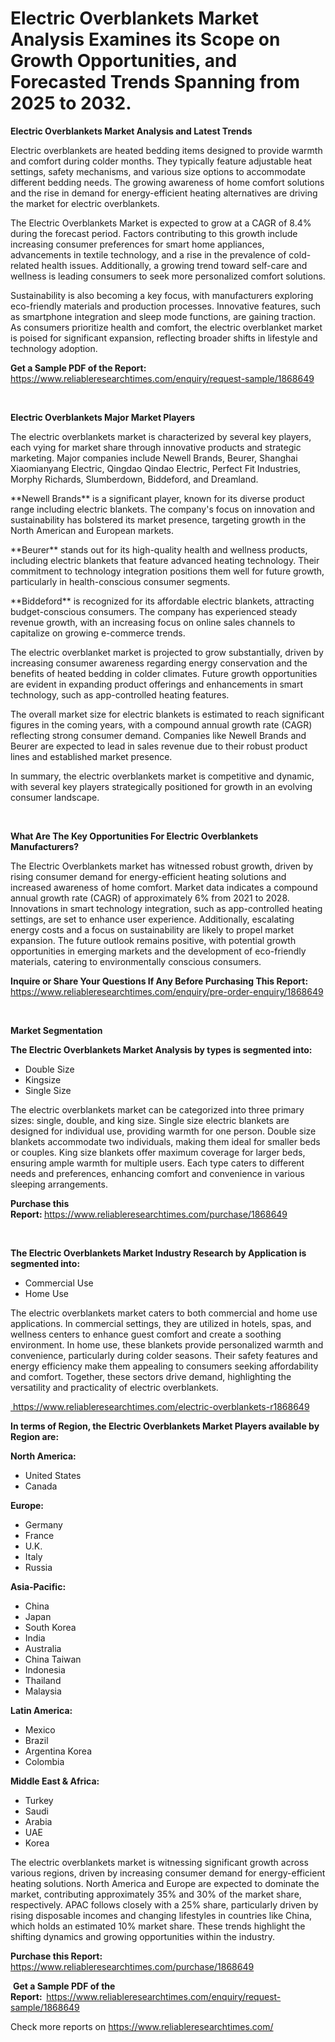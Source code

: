 <p><h1>Electric Overblankets Market Analysis Examines its Scope on Growth Opportunities, and Forecasted Trends Spanning from 2025 to 2032.</h1></p><p><strong>Electric Overblankets Market Analysis and Latest Trends</strong></p>
<p><p>Electric overblankets are heated bedding items designed to provide warmth and comfort during colder months. They typically feature adjustable heat settings, safety mechanisms, and various size options to accommodate different bedding needs. The growing awareness of home comfort solutions and the rise in demand for energy-efficient heating alternatives are driving the market for electric overblankets.</p><p>The Electric Overblankets Market is expected to grow at a CAGR of 8.4% during the forecast period. Factors contributing to this growth include increasing consumer preferences for smart home appliances, advancements in textile technology, and a rise in the prevalence of cold-related health issues. Additionally, a growing trend toward self-care and wellness is leading consumers to seek more personalized comfort solutions. </p><p>Sustainability is also becoming a key focus, with manufacturers exploring eco-friendly materials and production processes. Innovative features, such as smartphone integration and sleep mode functions, are gaining traction. As consumers prioritize health and comfort, the electric overblanket market is poised for significant expansion, reflecting broader shifts in lifestyle and technology adoption.</p></p>
<p><strong>Get a Sample PDF of the Report:&nbsp;</strong> <a href="https://www.reliableresearchtimes.com/enquiry/request-sample/1868649?utm_campaign=1420&utm_medium=2&utm_source=Github&utm_content=ia&utm_term=05022025&utm_id=electric-overblankets">https://www.reliableresearchtimes.com/enquiry/request-sample/1868649</a></p>
<p>&nbsp;</p>
<p><strong>Electric Overblankets Major Market Players</strong></p>
<p><p>The electric overblankets market is characterized by several key players, each vying for market share through innovative products and strategic marketing. Major companies include Newell Brands, Beurer, Shanghai Xiaomianyang Electric, Qingdao Qindao Electric, Perfect Fit Industries, Morphy Richards, Slumberdown, Biddeford, and Dreamland.</p><p>**Newell Brands** is a significant player, known for its diverse product range including electric blankets. The company's focus on innovation and sustainability has bolstered its market presence, targeting growth in the North American and European markets. </p><p>**Beurer** stands out for its high-quality health and wellness products, including electric blankets that feature advanced heating technology. Their commitment to technology integration positions them well for future growth, particularly in health-conscious consumer segments.</p><p>**Biddeford** is recognized for its affordable electric blankets, attracting budget-conscious consumers. The company has experienced steady revenue growth, with an increasing focus on online sales channels to capitalize on growing e-commerce trends.</p><p>The electric overblanket market is projected to grow substantially, driven by increasing consumer awareness regarding energy conservation and the benefits of heated bedding in colder climates. Future growth opportunities are evident in expanding product offerings and enhancements in smart technology, such as app-controlled heating features.</p><p>The overall market size for electric blankets is estimated to reach significant figures in the coming years, with a compound annual growth rate (CAGR) reflecting strong consumer demand. Companies like Newell Brands and Beurer are expected to lead in sales revenue due to their robust product lines and established market presence.</p><p>In summary, the electric overblankets market is competitive and dynamic, with several key players strategically positioned for growth in an evolving consumer landscape.</p></p>
<p>&nbsp;</p>
<p><strong>What Are The Key Opportunities For Electric Overblankets Manufacturers?</strong></p>
<p><p>The Electric Overblankets market has witnessed robust growth, driven by rising consumer demand for energy-efficient heating solutions and increased awareness of home comfort. Market data indicates a compound annual growth rate (CAGR) of approximately 6% from 2021 to 2028. Innovations in smart technology integration, such as app-controlled heating settings, are set to enhance user experience. Additionally, escalating energy costs and a focus on sustainability are likely to propel market expansion. The future outlook remains positive, with potential growth opportunities in emerging markets and the development of eco-friendly materials, catering to environmentally conscious consumers.</p></p>
<p><strong>Inquire or Share Your Questions If Any Before Purchasing This Report:</strong> <a href="https://www.reliableresearchtimes.com/enquiry/pre-order-enquiry/1868649?utm_campaign=1420&utm_medium=2&utm_source=Github&utm_content=ia&utm_term=05022025&utm_id=electric-overblankets">https://www.reliableresearchtimes.com/enquiry/pre-order-enquiry/1868649</a></p>
<p>&nbsp;</p>
<p><strong>Market Segmentation</strong></p>
<p><strong>The Electric Overblankets Market Analysis by types is segmented into:</strong></p>
<p><ul><li>Double Size</li><li>Kingsize</li><li>Single Size</li></ul></p>
<p><p>The electric overblankets market can be categorized into three primary sizes: single, double, and king size. Single size electric blankets are designed for individual use, providing warmth for one person. Double size blankets accommodate two individuals, making them ideal for smaller beds or couples. King size blankets offer maximum coverage for larger beds, ensuring ample warmth for multiple users. Each type caters to different needs and preferences, enhancing comfort and convenience in various sleeping arrangements.</p></p>
<p><strong>Purchase this Report:&nbsp;</strong><a href="https://www.reliableresearchtimes.com/purchase/1868649?utm_campaign=1420&utm_medium=2&utm_source=Github&utm_content=ia&utm_term=05022025&utm_id=electric-overblankets">https://www.reliableresearchtimes.com/purchase/1868649</a></p>
<p>&nbsp;</p>
<p><strong>The Electric Overblankets Market Industry Research by Application is segmented into:</strong></p>
<p><ul><li>Commercial Use</li><li>Home Use</li></ul></p>
<p><p>The electric overblankets market caters to both commercial and home use applications. In commercial settings, they are utilized in hotels, spas, and wellness centers to enhance guest comfort and create a soothing environment. In home use, these blankets provide personalized warmth and convenience, particularly during colder seasons. Their safety features and energy efficiency make them appealing to consumers seeking affordability and comfort. Together, these sectors drive demand, highlighting the versatility and practicality of electric overblankets.</p></p>
<p><a href="https://www.reliableresearchtimes.com/electric-overblankets-r1868649?utm_campaign=1420&utm_medium=2&utm_source=Github&utm_content=ia&utm_term=05022025&utm_id=electric-overblankets">&nbsp;https://www.reliableresearchtimes.com/electric-overblankets-r1868649</a></p>
<p><strong>In terms of Region, the Electric Overblankets Market Players available by Region are:</strong></p>
<p>
    <p> <strong> North America: </strong>
        <ul>
            <li>United States</li>
            <li>Canada</li>
        </ul>
        </p> 
    <p> <strong> Europe: </strong>
        <ul>
            <li>Germany</li>
            <li>France</li>
            <li>U.K.</li>
            <li>Italy</li>
            <li>Russia</li>
        </ul>
        </p> 
    <p> <strong> Asia-Pacific: </strong>
        <ul>
            <li>China</li>
            <li>Japan</li>
            <li>South Korea</li>
            <li>India</li>
            <li>Australia</li>
            <li>China Taiwan</li>
            <li>Indonesia</li>
            <li>Thailand</li>
            <li>Malaysia</li>
        </ul>
        </p> 
    <p> <strong> Latin America: </strong>
        <ul>
            <li>Mexico</li>
            <li>Brazil</li>
            <li>Argentina Korea</li>
            <li>Colombia</li>
        </ul>
        </p> 
    <p> <strong> Middle East & Africa: </strong>
        <ul>
            <li>Turkey</li>
            <li>Saudi</li>
            <li>Arabia</li>
            <li>UAE</li>
            <li>Korea</li>
        </ul>
    </p>
    </p>
<p><p>The electric overblankets market is witnessing significant growth across various regions, driven by increasing consumer demand for energy-efficient heating solutions. North America and Europe are expected to dominate the market, contributing approximately 35% and 30% of the market share, respectively. APAC follows closely with a 25% share, particularly driven by rising disposable incomes and changing lifestyles in countries like China, which holds an estimated 10% market share. These trends highlight the shifting dynamics and growing opportunities within the industry.</p></p>
<p><strong>Purchase this Report: </strong><a href="https://www.reliableresearchtimes.com/purchase/1868649?utm_campaign=1420&utm_medium=2&utm_source=Github&utm_content=ia&utm_term=05022025&utm_id=electric-overblankets">https://www.reliableresearchtimes.com/purchase/1868649</a></p>
<p>&nbsp;<strong>Get a Sample PDF of the Report:&nbsp;&nbsp;</strong><a href="https://www.reliableresearchtimes.com/enquiry/request-sample/1868649?utm_campaign=1420&utm_medium=2&utm_source=Github&utm_content=ia&utm_term=05022025&utm_id=electric-overblankets">https://www.reliableresearchtimes.com/enquiry/request-sample/1868649</a></p>
<p><strong></strong></p>
<p>Check more reports on <a href="https://www.reliableresearchtimes.com/?utm_campaign=1420&utm_medium=2&utm_source=Github&utm_content=ia&utm_term=05022025&utm_id=electric-overblankets">https://www.reliableresearchtimes.com/</a></p>